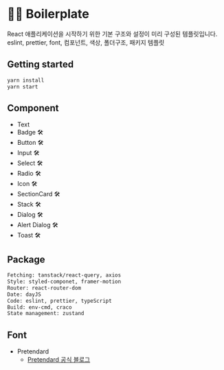 # 👨‍💻 Boilerplate

React 애플리케이션을 시작하기 위한 기본 구조와 설정이 미리 구성된 템플릿입니다. <br>
eslint, prettier, font, 컴포넌트, 색상, 폴더구조, 패키지 템플릿

## Getting started

```sh
yarn install
yarn start
```

## Component

- Text
- Badge 🛠️
- Button 🛠️
- Input 🛠️
- Select 🛠️
- Radio 🛠️
- Icon 🛠️
- SectionCard 🛠️
- Stack 🛠️
- Dialog 🛠️
- Alert Dialog 🛠️
- Toast 🛠️

## Package

```sh
Fetching: tanstack/react-query, axios
Style: styled-componet, framer-motion
Router: react-router-dom
Date: dayJS
Code: eslint, prettier, typeScript
Build: env-cmd, craco
State management: zustand
```

## Font

- Pretendard
  - [Pretendard 공식 블로그](https://cactus.tistory.com/306)
